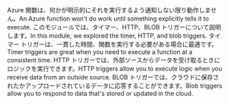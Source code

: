 <span data-ttu-id="4adb2-101">Azure 関数は、何かが明示的にそれを実行するよう通知しない限り動作しません。</span><span class="sxs-lookup"><span data-stu-id="4adb2-101">An Azure function won't do work until something explicitly tells it to execute.</span></span> <span data-ttu-id="4adb2-102">このモジュールでは、タイマー、HTTP、BLOB トリガーについて説明します。</span><span class="sxs-lookup"><span data-stu-id="4adb2-102">In this module, we explored the timer, HTTP, and blob triggers.</span></span> <span data-ttu-id="4adb2-103">タイマー トリガーは、一貫した時間、関数を実行する必要がある場合に最適です。</span><span class="sxs-lookup"><span data-stu-id="4adb2-103">Timer triggers are great when you need to execute a function at a consistent time.</span></span> <span data-ttu-id="4adb2-104">HTTP トリガーでは、外部ソースからデータを受け取るときにロジックを実行できます。</span><span class="sxs-lookup"><span data-stu-id="4adb2-104">HTTP triggers allow you to execute logic when you receive data from an outside source.</span></span> <span data-ttu-id="4adb2-105">BLOB トリガーでは、クラウドに保存されたかアップロードされているデータに応答することができます。</span><span class="sxs-lookup"><span data-stu-id="4adb2-105">Blob triggers allow you to respond to data that's stored or updated in the cloud.</span></span>
